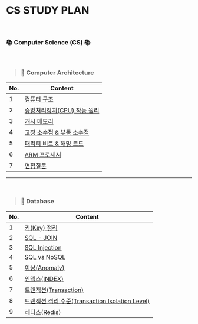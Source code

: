 #  CS STUDY PLAN 

<br>

###  📚 **Computer Science (CS)**  📚

<br>

> ###   🧠  Computer Architecture


|No.|Content|
| ------ | ------ |
|1| [ 컴퓨터 구조 ](컴퓨터구조/1_구조.md) |
|2| [ 중앙처리장치(CPU) 작동 원리 ](컴퓨터구조/2_CPU작동원리.md) |
|3| [ 캐시 메모리 ](컴퓨터구조/3_캐시메모리.md) |
|4| [ 고정 소수점 & 부동 소수점 ](컴퓨터구조/4_소수점.md) |
|5| [ 패리티 비트 & 해밍 코드 ](컴퓨터구조/5_패리티비트-해밍코드.md) |
|6| [ ARM 프로세서 ](컴퓨터구조/6_ARM프로세서.md) |
|7| [ 면접질문 ](컴퓨터구조/7_면접질문.md) |
--- 

<br>


> ### 🔧 Database

|No.|Content|
| ------ | ------ |
|1| [ 키(Key) 정리 ](데이터베이스/1_키정리.md) |
|2| [ SQL - JOIN ](데이터베이스/2_JOIN.md) |
|3| [ SQL Injection ](데이터베이스/3_Injection.md) |
|4| [ SQL vs NoSQL ](데이터베이스/4_SQL&NoSQL.md) |
|5| [ 이상(Anomaly) ](데이터베이스/5_이상.md) |
|6| [ 인덱스(INDEX) ](데이터베이스/6_인덱스.md) |
|7| [ 트랜잭션(Transaction) ](데이터베이스/7_트랜잭션.md) |
|8| [ 트랜잭션 격리 수준(Transaction Isolation Level) ](데이터베이스/8_격리수준.md) |
|9| [ 레디스(Redis) ](데이터베이스/9_레디스.md) |
